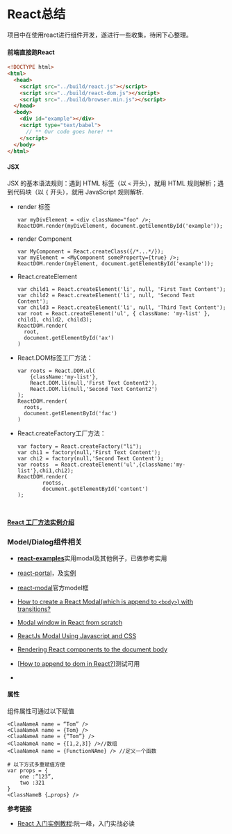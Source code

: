 # React总结

项目中在使用react进行组件开发，遂进行一些收集，待闲下心整理。

#### 前端直接跑React

```html
<!DOCTYPE html>
<html>
  <head>
    <script src="../build/react.js"></script>
    <script src="../build/react-dom.js"></script>
    <script src="../build/browser.min.js"></script>
  </head>
  <body>
    <div id="example"></div>
    <script type="text/babel">
      // ** Our code goes here! **
    </script>
  </body>
</html>
```


#### JSX

JSX 的基本语法规则：遇到 HTML 标签（以 `<` 开头），就用 HTML 规则解析；遇到代码块（以 `{` 开头），就用 JavaScript 规则解析.

* render 标签

  ```react
  var myDivElement = <div className="foo" />;
  ReactDOM.render(myDivElement, document.getElementById('example'));
  ```

* render Component

  ```react
  var MyComponent = React.createClass({/*...*/});
  var myElement = <MyComponent someProperty={true} />;
  ReactDOM.render(myElement, document.getElementById('example'));
  ```

* React.createElement

  ```react
  var child1 = React.createElement('li', null, 'First Text Content');
  var child2 = React.createElement('li', null, 'Second Text Content');
  var child3 = React.createElement('li', null, 'Third Text Content');
  var root = React.createElement('ul', { className: 'my-list' }, child1, child2, child3);
  ReactDOM.render(
    root,
    document.getElementById('ax')
  )
  ```

* React.DOM标签工厂方法：

  ```react
  var roots = React.DOM.ul(
      {className:'my-list'},
      React.DOM.li(null,'First Text Content2'),
      React.DOM.li(null,'Second Text Content2')
  );
  ReactDOM.render(
    roots,
    document.getElementById('fac')
  )
  ```

* React.createFactory工厂方法：

  ```react
  var factory = React.createFactory("li");
  var chi1 = factory(null,'First Text Content');
  var chi2 = factory(null,'Second Text Content');
  var rootss  = React.createElement('ul',{className:'my-list'},chi1,chi2);
  ReactDOM.render(
          rootss,
          document.getElementById('content')
  );
  ```

  ​

**[React 工厂方法实例介绍](http://www.onmpw.com/tm/xwzj/web_101.html)**





### Model/Dialog组件相关

* [**react-examples**](https://github.com/tryolabs/react-examples)实用modal及其他例子，已做参考实用


* [react-portal](https://github.com/tajo/react-portal/blob/master/lib/portal.js)，及[实例](https://miksu.cz/react-portal/)
* [react-modal](https://github.com/reactjs/react-modal)官方model框
* [How to create a React Modal(which is append to `<body>`) with transitions?](http://stackoverflow.com/questions/28802179/how-to-create-a-react-modalwhich-is-append-to-body-with-transitions)
* [Modal window in React from scratch](https://peteris.rocks/blog/modal-window-in-react-from-scratch/)
* [ReactJs Modal Using Javascript and CSS](http://stackoverflow.com/questions/26787198/reactjs-modal-using-javascript-and-css)
* [Rendering React components to the document body](http://jamesknelson.com/rendering-react-components-to-the-document-body/)
* [[How to append to dom in React?](http://stackoverflow.com/questions/30721836/how-to-append-to-dom-in-react)]测试可用
* ​



#### 属性

组件属性可通过以下赋值

```
<ClaaNameA name = “Tom” />
<ClaaNameA name = {Tom} />
<ClaaNameA name = {“Tom”} />
<ClaaNameA name = {[1,2,3]} />//数组
<ClaaNameA name = {FunctionNAme} /> //定义一个函数

# 以下方式多重赋值方便
var props = {
	one :”123”,
	two :321
}
<ClassNameB {…props} />
```



**参考链接**

* [React 入门实例教程](http://www.ruanyifeng.com/blog/2015/03/react.html):阮一峰，入门实战必读

